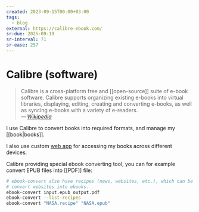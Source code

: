 ```yaml
---
created: 2023-09-15T00:00+03:00
tags:
  - blog
external: https://calibre-ebook.com/
sr-due: 2025-09-19
sr-interval: 71
sr-ease: 257
---
```


# Calibre (software)

> Calibre is a cross-platform free and [[open-source]] suite of e-book software.
> Calibre supports organizing existing e-books into virtual libraries,
> displaying, editing, creating and converting e-books, as well as syncing
> e-books with a variety of e-readers.\
> — <cite>[Wikipedia](https://en.wikipedia.org/wiki/Calibre_\(software\))</cite>

I use Calibre to convert books into required formats, and manage my
[[book|books]].

I also use custom [web app](https://github.com/janeczku/calibre-web) for
accessing my books across different devices.

Calibre providing special ebook converting tool, you can for example convert
EPUB files into [[PDF]] file:

```sh
# ebook-convert also have recipes (news, websites, etc.), which can be used to
# convert websites into ebooks.
ebook-convert input.epub output.pdf
ebook-convert --list-recipes
ebook-convert "NASA.recipe" "NASA.epub"
```
